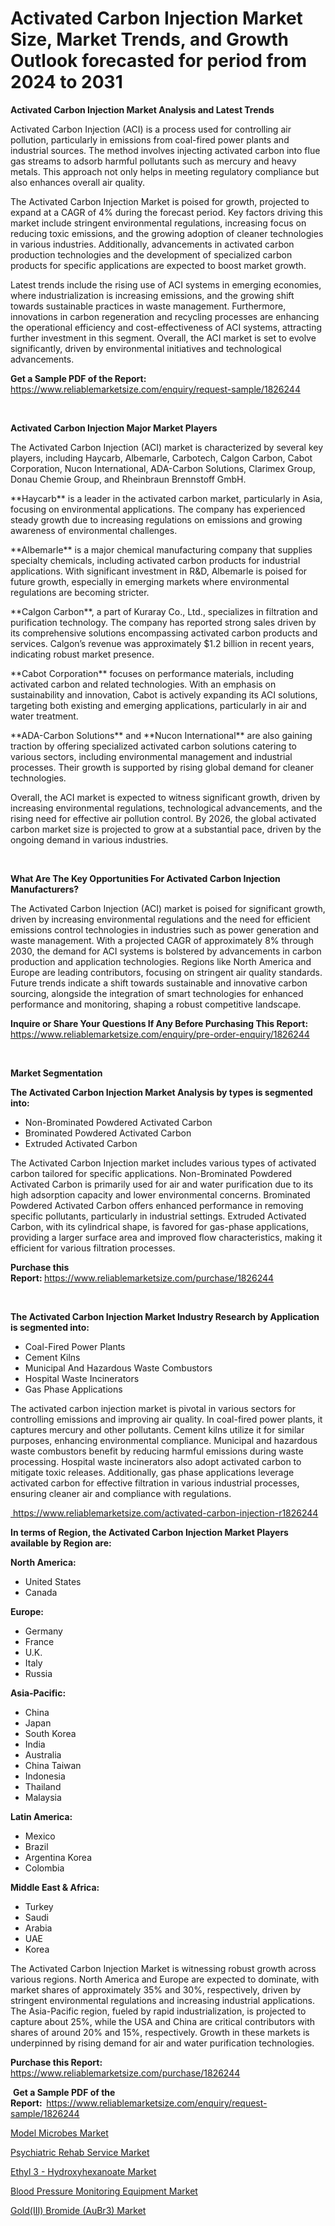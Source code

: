<p><h1>Activated Carbon Injection Market Size, Market Trends, and Growth Outlook forecasted for period from 2024 to 2031</h1></p><p><strong>Activated Carbon Injection Market Analysis and Latest Trends</strong></p>
<p><p>Activated Carbon Injection (ACI) is a process used for controlling air pollution, particularly in emissions from coal-fired power plants and industrial sources. The method involves injecting activated carbon into flue gas streams to adsorb harmful pollutants such as mercury and heavy metals. This approach not only helps in meeting regulatory compliance but also enhances overall air quality.</p><p>The Activated Carbon Injection Market is poised for growth, projected to expand at a CAGR of 4% during the forecast period. Key factors driving this market include stringent environmental regulations, increasing focus on reducing toxic emissions, and the growing adoption of cleaner technologies in various industries. Additionally, advancements in activated carbon production technologies and the development of specialized carbon products for specific applications are expected to boost market growth.</p><p>Latest trends include the rising use of ACI systems in emerging economies, where industrialization is increasing emissions, and the growing shift towards sustainable practices in waste management. Furthermore, innovations in carbon regeneration and recycling processes are enhancing the operational efficiency and cost-effectiveness of ACI systems, attracting further investment in this segment. Overall, the ACI market is set to evolve significantly, driven by environmental initiatives and technological advancements.</p></p>
<p><strong>Get a Sample PDF of the Report:&nbsp;</strong> <a href="https://www.reliablemarketsize.com/enquiry/request-sample/1826244?utm_campaign=1140&utm_medium=2&utm_source=Github&utm_content=ia&utm_term=10112024&utm_id=activated-carbon-injection">https://www.reliablemarketsize.com/enquiry/request-sample/1826244</a></p>
<p>&nbsp;</p>
<p><strong>Activated Carbon Injection Major Market Players</strong></p>
<p><p>The Activated Carbon Injection (ACI) market is characterized by several key players, including Haycarb, Albemarle, Carbotech, Calgon Carbon, Cabot Corporation, Nucon International, ADA-Carbon Solutions, Clarimex Group, Donau Chemie Group, and Rheinbraun Brennstoff GmbH.</p><p>**Haycarb** is a leader in the activated carbon market, particularly in Asia, focusing on environmental applications. The company has experienced steady growth due to increasing regulations on emissions and growing awareness of environmental challenges.</p><p>**Albemarle** is a major chemical manufacturing company that supplies specialty chemicals, including activated carbon products for industrial applications. With significant investment in R&D, Albemarle is poised for future growth, especially in emerging markets where environmental regulations are becoming stricter.</p><p>**Calgon Carbon**, a part of Kuraray Co., Ltd., specializes in filtration and purification technology. The company has reported strong sales driven by its comprehensive solutions encompassing activated carbon products and services. Calgon’s revenue was approximately $1.2 billion in recent years, indicating robust market presence.</p><p>**Cabot Corporation** focuses on performance materials, including activated carbon and related technologies. With an emphasis on sustainability and innovation, Cabot is actively expanding its ACI solutions, targeting both existing and emerging applications, particularly in air and water treatment.</p><p>**ADA-Carbon Solutions** and **Nucon International** are also gaining traction by offering specialized activated carbon solutions catering to various sectors, including environmental management and industrial processes. Their growth is supported by rising global demand for cleaner technologies.</p><p>Overall, the ACI market is expected to witness significant growth, driven by increasing environmental regulations, technological advancements, and the rising need for effective air pollution control. By 2026, the global activated carbon market size is projected to grow at a substantial pace, driven by the ongoing demand in various industries.</p></p>
<p>&nbsp;</p>
<p><strong>What Are The Key Opportunities For Activated Carbon Injection Manufacturers?</strong></p>
<p><p>The Activated Carbon Injection (ACI) market is poised for significant growth, driven by increasing environmental regulations and the need for efficient emissions control technologies in industries such as power generation and waste management. With a projected CAGR of approximately 8% through 2030, the demand for ACI systems is bolstered by advancements in carbon production and application technologies. Regions like North America and Europe are leading contributors, focusing on stringent air quality standards. Future trends indicate a shift towards sustainable and innovative carbon sourcing, alongside the integration of smart technologies for enhanced performance and monitoring, shaping a robust competitive landscape.</p></p>
<p><strong>Inquire or Share Your Questions If Any Before Purchasing This Report:</strong> <a href="https://www.reliablemarketsize.com/enquiry/pre-order-enquiry/1826244?utm_campaign=1140&utm_medium=2&utm_source=Github&utm_content=ia&utm_term=10112024&utm_id=activated-carbon-injection">https://www.reliablemarketsize.com/enquiry/pre-order-enquiry/1826244</a></p>
<p>&nbsp;</p>
<p><strong>Market Segmentation</strong></p>
<p><strong>The Activated Carbon Injection Market Analysis by types is segmented into:</strong></p>
<p><ul><li>Non-Brominated Powdered Activated Carbon</li><li>Brominated Powdered Activated Carbon</li><li>Extruded Activated Carbon</li></ul></p>
<p><p>The Activated Carbon Injection market includes various types of activated carbon tailored for specific applications. Non-Brominated Powdered Activated Carbon is primarily used for air and water purification due to its high adsorption capacity and lower environmental concerns. Brominated Powdered Activated Carbon offers enhanced performance in removing specific pollutants, particularly in industrial settings. Extruded Activated Carbon, with its cylindrical shape, is favored for gas-phase applications, providing a larger surface area and improved flow characteristics, making it efficient for various filtration processes.</p></p>
<p><strong>Purchase this Report:&nbsp;</strong><a href="https://www.reliablemarketsize.com/purchase/1826244?utm_campaign=1140&utm_medium=2&utm_source=Github&utm_content=ia&utm_term=10112024&utm_id=activated-carbon-injection">https://www.reliablemarketsize.com/purchase/1826244</a></p>
<p>&nbsp;</p>
<p><strong>The Activated Carbon Injection Market Industry Research by Application is segmented into:</strong></p>
<p><ul><li>Coal-Fired Power Plants</li><li>Cement Kilns</li><li>Municipal And Hazardous Waste Combustors</li><li>Hospital Waste Incinerators</li><li>Gas Phase Applications</li></ul></p>
<p><p>The activated carbon injection market is pivotal in various sectors for controlling emissions and improving air quality. In coal-fired power plants, it captures mercury and other pollutants. Cement kilns utilize it for similar purposes, enhancing environmental compliance. Municipal and hazardous waste combustors benefit by reducing harmful emissions during waste processing. Hospital waste incinerators also adopt activated carbon to mitigate toxic releases. Additionally, gas phase applications leverage activated carbon for effective filtration in various industrial processes, ensuring cleaner air and compliance with regulations.</p></p>
<p><a href="https://www.reliablemarketsize.com/activated-carbon-injection-r1826244?utm_campaign=1140&utm_medium=2&utm_source=Github&utm_content=ia&utm_term=10112024&utm_id=activated-carbon-injection">&nbsp;https://www.reliablemarketsize.com/activated-carbon-injection-r1826244</a></p>
<p><strong>In terms of Region, the Activated Carbon Injection Market Players available by Region are:</strong></p>
<p>
    <p> <strong> North America: </strong>
        <ul>
            <li>United States</li>
            <li>Canada</li>
        </ul>
        </p> 
    <p> <strong> Europe: </strong>
        <ul>
            <li>Germany</li>
            <li>France</li>
            <li>U.K.</li>
            <li>Italy</li>
            <li>Russia</li>
        </ul>
        </p> 
    <p> <strong> Asia-Pacific: </strong>
        <ul>
            <li>China</li>
            <li>Japan</li>
            <li>South Korea</li>
            <li>India</li>
            <li>Australia</li>
            <li>China Taiwan</li>
            <li>Indonesia</li>
            <li>Thailand</li>
            <li>Malaysia</li>
        </ul>
        </p> 
    <p> <strong> Latin America: </strong>
        <ul>
            <li>Mexico</li>
            <li>Brazil</li>
            <li>Argentina Korea</li>
            <li>Colombia</li>
        </ul>
        </p> 
    <p> <strong> Middle East & Africa: </strong>
        <ul>
            <li>Turkey</li>
            <li>Saudi</li>
            <li>Arabia</li>
            <li>UAE</li>
            <li>Korea</li>
        </ul>
    </p>
    </p>
<p><p>The Activated Carbon Injection Market is witnessing robust growth across various regions. North America and Europe are expected to dominate, with market shares of approximately 35% and 30%, respectively, driven by stringent environmental regulations and increasing industrial applications. The Asia-Pacific region, fueled by rapid industrialization, is projected to capture about 25%, while the USA and China are critical contributors with shares of around 20% and 15%, respectively. Growth in these markets is underpinned by rising demand for air and water purification technologies.</p></p>
<p><strong>Purchase this Report: </strong><a href="https://www.reliablemarketsize.com/purchase/1826244?utm_campaign=1140&utm_medium=2&utm_source=Github&utm_content=ia&utm_term=10112024&utm_id=activated-carbon-injection">https://www.reliablemarketsize.com/purchase/1826244</a></p>
<p>&nbsp;<strong>Get a Sample PDF of the Report:&nbsp;&nbsp;</strong><a href="https://www.reliablemarketsize.com/enquiry/request-sample/1826244?utm_campaign=1140&utm_medium=2&utm_source=Github&utm_content=ia&utm_term=10112024&utm_id=activated-carbon-injection">https://www.reliablemarketsize.com/enquiry/request-sample/1826244</a></p>
<p><strong></strong></p>
<p><p><a href="https://www.linkedin.com/pulse/model-microbes-market-consolidation-impact-structure-wz9ie?utm_campaign=1140&utm_medium=2&utm_source=Github&utm_content=ia&utm_term=10112024&utm_id=activated-carbon-injection">Model Microbes Market</a></p><p><a href="https://www.linkedin.com/pulse/psychiatric-rehab-service-sector-surge-105-growth-roadmap-5spqc?utm_campaign=1140&utm_medium=2&utm_source=Github&utm_content=ia&utm_term=10112024&utm_id=activated-carbon-injection">Psychiatric Rehab Service Market</a></p><p><a href="https://www.linkedin.com/pulse/ethyl-3-hydroxyhexanoate-market-outlook-complete-industry-zpplc?utm_campaign=1140&utm_medium=2&utm_source=Github&utm_content=ia&utm_term=10112024&utm_id=activated-carbon-injection">Ethyl 3 - Hydroxyhexanoate Market</a></p><p><a href="https://issuu.com/reportprime-2/docs/blood-pressure-monitoring-equipment_eae93643852b80?utm_campaign=1140&utm_medium=2&utm_source=Github&utm_content=ia&utm_term=10112024&utm_id=activated-carbon-injection">Blood Pressure Monitoring Equipment Market</a></p><p><a href="https://www.linkedin.com/pulse/goldiii-bromide-aubr3-market-revolution-2024-2031-phwwe?utm_campaign=1140&utm_medium=2&utm_source=Github&utm_content=ia&utm_term=10112024&utm_id=activated-carbon-injection">Gold(III) Bromide (AuBr3) Market</a></p></p>
